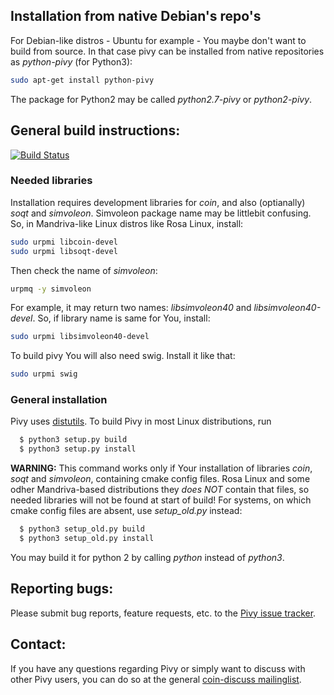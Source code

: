 Installation from native Debian's repo's
---------------------------

For Debian-like distros - Ubuntu for example - You maybe don't want to build
from source. In that case pivy can be installed from native repositories
as *python-pivy* (for Python3):

```bash
sudo apt-get install python-pivy
```

The package for Python2 may be called *python2.7-pivy* or *python2-pivy*.

General build instructions:
---------------------------
[![Build Status](https://travis-ci.org/Coin3D/pivy.svg?branch=master)](https://travis-ci.org/Coin3D/pivy)

### Needed libraries

Installation requires development libraries for *coin*, and also (optianally)
*soqt* and *simvoleon*. Simvoleon package name may be littlebit confusing. So,
in Mandriva-like Linux distros like Rosa Linux, install:

```bash
sudo urpmi libcoin-devel
sudo urpmi libsoqt-devel

```

Then check the name of *simvoleon*:

```bash
urpmq -y simvoleon
```

For example, it may return two names: *libsimvoleon40* and *libsimvoleon40-devel*.
So, if library name is same for You, install:

```bash
sudo urpmi libsimvoleon40-devel
```

To build pivy You will also need swig. Install it like that:

```bash
sudo urpmi swig
```

### General installation

Pivy uses [distutils][0]. To build Pivy in most Linux distributions, run

```bash
  $ python3 setup.py build
  $ python3 setup.py install
```

**WARNING:** This command works only if Your installation of libraries *coin*,
*soqt* and *simvoleon*, containing cmake config files. Rosa Linux and some
odher Mandriva-based distributions they *does NOT* contain that files, so needed
libraries will not be found at start of build!
For systems, on which cmake config files are absent, use *setup_old.py* instead:

```bash
  $ python3 setup_old.py build
  $ python3 setup_old.py install
```

You may build it for python 2 by calling *python* instead of *python3*.

Reporting bugs:
--------------

Please submit bug reports, feature requests, etc. to the [Pivy
issue tracker][1].

Contact:
--------

If you have any questions regarding Pivy or simply want to discuss
with other Pivy users, you can do so at the general [coin-discuss
mailinglist][2].


[0]: http://www.python.org/sigs/distutils-sig/
[1]: https://github.com/Coin3D/pivy/issues
[2]: http://groups.google.com/group/coin3d-discuss

